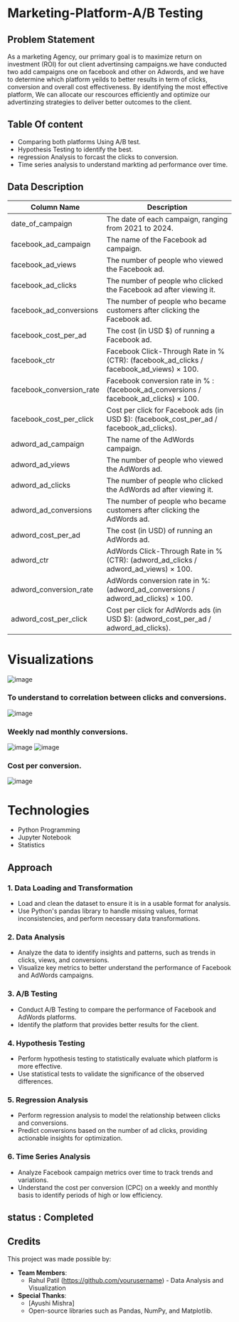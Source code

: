 # Marketing-Platform-A/B Testing
## Problem Statement
As a marketing Agency, our prrimary goal is to maximize return on investment (ROI) for out client advertinsing campaigns.we have conducted two add campaigns one on facebook and other on Adwords, and we have to determine which platform yeilds to better results in term of clicks, conversion and overall cost effectiveness. By identifying the most effective platform, We can allocate our rescources efficiently and optimize our advertinzing  strategies to deliver better outcomes to the client.

## Table Of content
* Comparing both platforms Using A/B test.
* Hypothesis Testing to identify the best.
* regression Analysis to forcast the clicks to conversion.
* Time series analysis to understand markting ad performance over time.

## Data Description

| Column Name                | Description                                                                                 |
|----------------------------|---------------------------------------------------------------------------------------------|
| date_of_campaign           | The date of each campaign, ranging from 2021 to 2024.                                      |
| facebook_ad_campaign       | The name of the Facebook ad campaign.                                                      |
| facebook_ad_views          | The number of people who viewed the Facebook ad.                                           |
| facebook_ad_clicks         | The number of people who clicked the Facebook ad after viewing it.                         |
| facebook_ad_conversions    | The number of people who became customers after clicking the Facebook ad.                  |
| facebook_cost_per_ad       | The cost (in USD $) of running a Facebook ad.                                              |
| facebook_ctr               | Facebook Click-Through Rate in % (CTR): (facebook_ad_clicks / facebook_ad_views) × 100.    |
| facebook_conversion_rate   | Facebook conversion rate in % : (facebook_ad_conversions / facebook_ad_clicks) × 100.      |
| facebook_cost_per_click    | Cost per click for Facebook ads (in USD $): (facebook_cost_per_ad / facebook_ad_clicks).   |
| adword_ad_campaign         | The name of the AdWords campaign.                                                          |
| adword_ad_views            | The number of people who viewed the AdWords ad.                                            |
| adword_ad_clicks           | The number of people who clicked the AdWords ad after viewing it.                          |
| adword_ad_conversions      | The number of people who became customers after clicking the AdWords ad.                   |
| adword_cost_per_ad         | The cost (in USD) of running an AdWords ad.                                                |
| adword_ctr                 | AdWords Click-Through Rate in % (CTR): (adword_ad_clicks / adword_ad_views) × 100.         |
| adword_conversion_rate     | AdWords conversion rate in %: (adword_ad_conversions / adword_ad_clicks) × 100.            |
| adword_cost_per_click      | Cost per click for AdWords ads (in USD $): (adword_cost_per_ad / adword_ad_clicks).        |

# Visualizations
![image](https://github.com/user-attachments/assets/7126146a-2429-4361-ba08-f93b46a88fe3)

### To understand to correlation between clicks and conversions.
  ![image](https://github.com/user-attachments/assets/01d957aa-6105-4c62-a175-a222e72f1170)

### Weekly nad monthly conversions.
  ![image](https://github.com/user-attachments/assets/ff500d63-5b71-4101-8e54-2533e638699a)
  ![image](https://github.com/user-attachments/assets/06df8bbe-fad3-47f3-9abd-3014bc3cb230)
  
  ### Cost per conversion.
  ![image](https://github.com/user-attachments/assets/e0eaa69e-acd7-4113-bcd5-38f25df34bae)

# Technologies

* Python Programming
* Jupyter Notebook
* Statistics

  
## Approach

### 1. Data Loading and Transformation
- Load and clean the dataset to ensure it is in a usable format for analysis.
- Use Python's pandas library to handle missing values, format inconsistencies, and perform necessary data transformations.

### 2. Data Analysis
- Analyze the data to identify insights and patterns, such as trends in clicks, views, and conversions.
- Visualize key metrics to better understand the performance of Facebook and AdWords campaigns.

### 3. A/B Testing
- Conduct A/B Testing to compare the performance of Facebook and AdWords platforms.
- Identify the platform that provides better results for the client.

### 4. Hypothesis Testing
- Perform hypothesis testing to statistically evaluate which platform is more effective.
- Use statistical tests to validate the significance of the observed differences.

### 5. Regression Analysis
- Perform regression analysis to model the relationship between clicks and conversions.
- Predict conversions based on the number of ad clicks, providing actionable insights for optimization.

### 6. Time Series Analysis
- Analyze Facebook campaign metrics over time to track trends and variations.
- Understand the cost per conversion (CPC) on a weekly and monthly basis to identify periods of high or low efficiency.


## status : Completed

## Credits

This project was made possible by:

- **Team Members**:
  - Rahul Patil (https://github.com/yourusername) - Data Analysis and Visualization
- **Special Thanks**:
  - [Ayushi Mishra]
  - Open-source libraries such as Pandas, NumPy, and Matplotlib.


